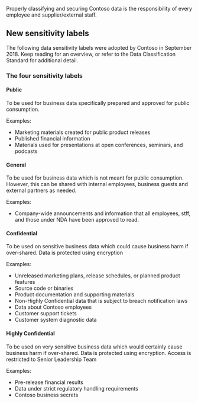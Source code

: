 Properly classifying and securing Contoso data is the responsibility of every employee and supplier/external staff.

## New sensitivity labels
The following data sensitivity labels were adopted by Contoso in September 2018. Keep reading for an overview, or refer to the Data Classification Standard for additional detail.

### The four sensitivity labels
#### Public
To be used for business data specifically prepared and approved for public consumption.

Examples:
* Marketing materials created for public product releases
* Published financial information
* Materials used for presentations at open conferences, seminars, and podcasts

#### General
To be used for business data which is not meant for public consumption. However, this can be shared with internal employees, business guests and external partners as needed.

Examples:
* Company-wide announcements and information that all employees, stff, and those under NDA have been approved to read.

#### Confidential
To be used on sensitive business data which could cause business harm if over-shared. Data is protected using encryption

Examples:
* Unreleased marketing plans, release schedules, or planned product features
* Source code or binaries
* Product documentation and supporting materials
* Non-Highly Confidential data that is subject to breach notification laws
* Data about Contoso employees
* Customer support tickets
* Customer system diagnostic data

#### Highly Confidential
To be used on very sensitive business data which would certainly cause business harm if over-shared. Data is protected using encryption. Access is restricted to Senior Leadership Team

Examples:
* Pre-release financial results
* Data under strict regulatory handling requirements
* Contoso business secrets